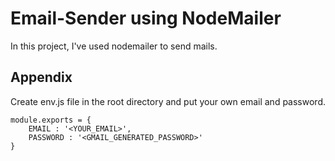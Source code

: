 # Email-Sender using NodeMailer
In this project, I've used nodemailer to send mails.


## Appendix

Create env.js file in the root directory and put your own email and password.
```
module.exports = {
    EMAIL : '<YOUR_EMAIL>',
    PASSWORD : '<GMAIL_GENERATED_PASSWORD>'
}
```
